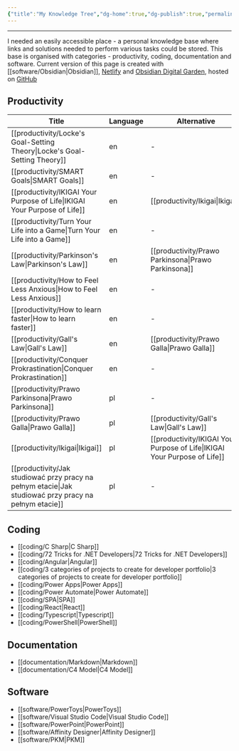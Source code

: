 ```yaml
---
{"title":"My Knowledge Tree","dg-home":true,"dg-publish":true,"permalink":"/home/my-knowledge-tree/","tags":"gardenEntry","dgPassFrontmatter":true}
---
```


---
I needed an easily accessible place - a personal knowledge base where links and solutions needed to perform various tasks could be stored. 
This base is organised with categories - productivity, coding, documentation and software. Current version of this page is created with [[software/Obsidian\|Obsidian]], [Netlify](https://app.netlify.com/) and [Obsidian Digital Garden](https://github.com/oleeskild/obsidian-digital-garden), hosted on [GitHub](https://github.com)

## Productivity
| Title                                                                                                    | Language | Alternative                                                                  |
| -------------------------------------------------------------------------------------------------------- | -------- | ---------------------------------------------------------------------------- |
| [[productivity/Locke's Goal-Setting Theory\|Locke's Goal-Setting Theory]]                             | en       | \-                                                                           |
| [[productivity/SMART Goals\|SMART Goals]]                                                             | en       | \-                                                                           |
| [[productivity/IKIGAI Your Purpose of Life\|IKIGAI Your Purpose of Life]]                             | en       | [[productivity/Ikigai\|Ikigai]]                                           |
| [[productivity/Turn Your Life into a Game\|Turn Your Life into a Game]]                               | en       | \-                                                                           |
| [[productivity/Parkinson's Law\|Parkinson's Law]]                                                     | en       | [[productivity/Prawo Parkinsona\|Prawo Parkinsona]]                       |
| [[productivity/How to Feel Less Anxious\|How to Feel Less Anxious]]                                   | en       | \-                                                                           |
| [[productivity/How to learn faster\|How to learn faster]]                                             | en       | \-                                                                           |
| [[productivity/Gall's Law\|Gall's Law]]                                                               | en       | [[productivity/Prawo Galla\|Prawo Galla]]                                 |
| [[productivity/Conquer Prokrastination\|Conquer Prokrastination]]                                     | en       | \-                                                                           |
| [[productivity/Prawo Parkinsona\|Prawo Parkinsona]]                                                   | pl       | \-                                                                           |
| [[productivity/Prawo Galla\|Prawo Galla]]                                                             | pl       | [[productivity/Gall's Law\|Gall's Law]]                                   |
| [[productivity/Ikigai\|Ikigai]]                                                                       | pl       | [[productivity/IKIGAI Your Purpose of Life\|IKIGAI Your Purpose of Life]] |
| [[productivity/Jak studiować przy pracy na pełnym etacie\|Jak studiować przy pracy na pełnym etacie]] | pl       | \-                                                                           |


## Coding
- [[coding/C Sharp\|C Sharp]]
- [[coding/72 Tricks for .NET Developers\|72 Tricks for .NET Developers]]
- [[coding/Angular\|Angular]]
- [[coding/3 categories of projects to create for developer portfolio\|3 categories of projects to create for developer portfolio]]
- [[coding/Power Apps\|Power Apps]]
- [[coding/Power Automate\|Power Automate]]
- [[coding/SPA\|SPA]]
- [[coding/React\|React]]
- [[coding/Typescript\|Typescript]]
- [[coding/PowerShell\|PowerShell]]


## Documentation
- [[documentation/Markdown\|Markdown]]
- [[documentation/C4 Model\|C4 Model]]


## Software
- [[software/PowerToys\|PowerToys]]
- [[software/Visual Studio Code\|Visual Studio Code]]
- [[software/PowerPoint\|PowerPoint]]
- [[software/Affinity Designer\|Affinity Designer]]
- [[software/PKM\|PKM]]

